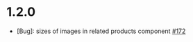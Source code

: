 # 1.2.0

* [Bug]: sizes of images in related products component [#172](https://github.com/vuestorefront-community/vendure/pull/172)
